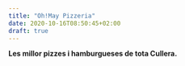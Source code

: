 ```yaml
---
title: "Oh!May Pizzeria"
date: 2020-10-16T08:50:45+02:00
draft: true
---
```


**Les millor pizzes i hamburgueses de tota Cullera.**

